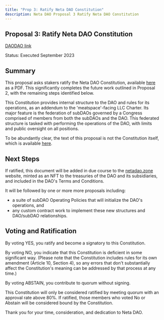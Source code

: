 ```yaml
---
title: "Prop 3: Ratify Neta DAO Constitution"
description: Neta DAO Proposal 3 Ratify Neta DAO Constitution
---
```

## **Proposal 3: Ratify Neta DAO Constitution**
[DAODAO link](https://daodao.zone/dao/juno1c5v6jkmre5xa9vf9aas6yxewc7aqmjy0rlkkyk4d88pnwuhclyhsrhhns6/proposals/A3)

Status: Executed September 2023

## Summary

This proposal asks stakers ratify the Neta DAO Constitution, available [here](https://bafkreie5hf5ixomxs2llg3dbg5j4he7wwgcintzzjqy5hojf7al7jc4nmq.ipfs.nftstorage.link/) as a PDF. This significantly completes the future work outlined in Proposal 2, with the remaining steps identified below.

This Constitution provides internal structure to the DAO and rules for its operations, as an addendum to the 'meatspace'-facing LLC Charter. Its major feature is the federation of subDAOs governed by a Congress comprised of members from both the subDAOs and the DAO. This federated structure is tasked with performing the operations of the DAO, with limits and public oversight on all positions.

To be abundantly clear, the text of this proposal is not the Constitution itself, which is available [here](https://bafkreie5hf5ixomxs2llg3dbg5j4he7wwgcintzzjqy5hojf7al7jc4nmq.ipfs.nftstorage.link/).

## Next Steps

If ratified, this document will be added in due course to the [netadao.zone](netadao.zone) website, minted as an NFT to the treasuries of the DAO and its subsidiaries, and included in the DAO's Terms and Conditions.

It will be followed by one or more more proposals including:

* a suite of subDAO Operating Policies that will initialize the DAO's operations, and
* any custom contract work to implement these new structures and DAO/subDAO relationships.

## Voting and Ratification

By voting YES, you ratify and become a signatory to this Constitution.

By voting NO, you indicate that this Constitution is deficient in some significant way. (Please note that the Constitution includes rules for its own amendment (Article 10, Section 4), so any errors that don't substantially affect the Constitution's meaning can be addressed by that process at any time.)

By voting ABSTAIN, you contribute to quorum without signing.

This Constitution will only be considered ratified by meeting quorum with an approval rate above 80%. If ratified, those members who voted No or Abstain will be considered bound by the Constitution.

Thank you for your time, consideration, and dedication to Neta DAO.